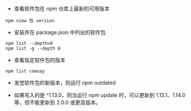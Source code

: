 - 查看软件包在 npm 仓库上最新的可用版本

```
npm view 包 version
```

- 安装并在 package.json 中列出的软件包

```
npm list --depth=0
npm list -g --depth 0
```

- 查看指定软件包的版本

```
npm list cowsay
```

- 发觉软件包的新版本，则运行 npm outdated

- 如果写入的是 ^1.13.0，则当运行 npm update 时，可以更新到 1.13.1、1.14.0 等，但不能更新到 2.0.0 或更高版本。
